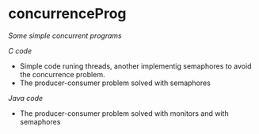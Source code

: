 # concurrenceProg
*Some simple concurrent programs*

*C code*
  - Simple code runing threads, another implementig semaphores to avoid the concurrence problem.
  - The producer-consumer problem solved with semaphores
  

*Java code*
  - The producer-consumer problem solved with monitors and with semaphores

